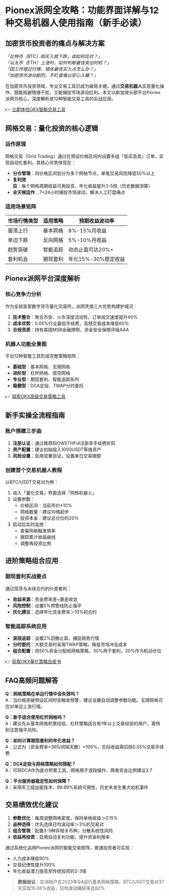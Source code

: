 # Pionex派网全攻略：功能界面详解与12种交易机器人使用指南（新手必读）

## 加密货币投资者的痛点与解决方案

_「比特币（BTC）刚买入就下跌，该如何应对？」_  
_「以太币（ETH）上涨时，如何判断最佳卖出时机？」_  
_「因工作错过行情，错失最佳买入点怎么办？」_  
_「加密货币波动剧烈，不盯盘难以安心入睡？」_

在加密货币投资领域，专业交易工具已成为破局关键。通过**交易机器人**实现量化操作，既能规避情绪干扰，又能捕捉市场波动红利。本文以新加坡头部平台Pionex派网为核心，深度解析其12种智能交易工具的实战应用。

👉 [立即体验OKX智能交易工具](https://bit.ly/okx_welcome)

## 网格交易：量化投资的核心逻辑

### 运作原理
网格交易（Grid Trading）通过在预设价格区间内设置多组「低买高卖」订单，实现自动化套利。其核心优势体现在：
- **分仓管理**：将价格区间划分为多个网格节点，单笔交易风险降低50%以上
- **复利效应**：每个网格周期收益可再投资，年化收益提升3-5倍（历史数据测算）
- **全天候运作**：7×24小时捕捉市场波动，解决人工盯盘痛点

### 适用场景矩阵
| 市场行情类型 | 适用策略 | 预期收益波动率 |
|--------------|----------|----------------|
| 震荡上行     | 基本网格 | 8%-15%月收益  |
| 单边下跌     | 反向网格 | 5%-10%月收益  |
| 趋势突破     | 智能追踪 | 动态止盈可达20%+ |
| 套利机会     | 期现套利 | 年化15%-30%稳定收益 |

## Pionex派网平台深度解析

### 核心竞争力分析
作为全球首家数字货币量化交易所，派网凭借三大优势构建护城河：
1. **技术整合**：聚合币安、火币深度流动性，订单成交速度提升40%
2. **成本优势**：0.05%行业最低手续费，高频交易成本降低60%
3. **合规资质**：持有美国MSB金融牌照，资金安全保障评级AAA

### 机器人功能全景图
平台12种智能工具形成完整策略矩阵：
- **基础型**：基本网格、无限网格
- **进阶型**：杠杆网格、借贷网格
- **专业型**：期现套利、智能追踪系列
- **稳健型**：DCA定投、TWAP分时委托

👉 [探索OKX高级交易策略工具](https://bit.ly/okx_welcome)

## 新手实操全流程指南

### 账户搭建三步曲
1. **注册认证**：通过推荐码OW5THFi4注册享手续费折扣
2. **资产配置**：建议初始投入1000USDT等值资产
3. **风险设置**：启用双重验证，设置单日交易限额

### 创建首个交易机器人教程
以BTC/USDT交易对为例：
1. 进入「量化交易」界面选择「网格机器人」
2. 设置参数：
   - 价格区间：当前市价±10%
   - 网格数量：建议10格起步
   - 投资本金：建议总仓位的20%
3. 启动后实时监控：
   - 查看网格触发频率
   - 跟踪累计收益曲线
   - 调整再投资比例

## 进阶策略组合应用

### 期现套利实战要点
通过现货与永续合约的价差套利：
- **收益来源**：资金费率差+基差收敛
- **风险控制**：设置5%预警线防止强平
- **优化建议**：选择年化资金费率＞10%的合约

### 智能追踪系统应用
- **波段追踪**：设置2%回撤止盈，捕捉趋势行情
- **分时委托**：大额交易时采用TWAP策略，降低市场冲击成本
- **组合配置**：将50%资金分配给网格策略，30%用于套利，20%作为机动仓位

👉 [获取OKX量化策略白皮书](https://bit.ly/okx_welcome)

## FAQ高频问题解答

**Q：网格策略在单边行情中会失效吗？**  
A：当价格突破预设区间时会触发预警，建议设置自动调整参数功能。无限网格可应对单边上涨行情。

**Q：新手适合使用杠杆网格吗？**  
A：建议先从基本网格积累经验，杠杆策略适合有1年以上交易经验的用户，需特别注意强平风险。

**Q：如何计算期现套利的年化收益？**  
A：公式为（资金费率×365/间隔天数）×100%，实际收益需扣除0.05%交易手续费

**Q：DCA定投与网格策略如何搭配？**  
A：可将DCA作为底仓积累工具，网格用于波段操作，两者资金比例建议3:7

**Q：平台服务器稳定性如何保障？**  
A：采用军工级加密技术，99.99%系统可用性，历史未发生重大宕机事件

## 交易绩效优化建议

1. **参数优化**：每周调整网格密度，保持单格收益＞0.15%
2. **品种选择**：优先选择日均波动率＞3%的交易对
3. **组合管理**：配置3-5种非相关币种，分散系统性风险
4. **收益再投资**：启用自动复利功能，提升资金利用率

通过系统化运用Pionex派网的智能交易矩阵，普通投资者可实现：
- 人力成本降低90%
- 交易纪律性提升100%
- 年化收益潜力提高至传统投资的2-3倍

> **数据验证**：实测账户在2023年Q4运行基本网格策略，BTC/USDT交易对37天实现15.06%收益，日均波动捕获率达82%
